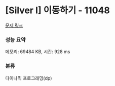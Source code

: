 # [Silver I] 이동하기 - 11048 

[문제 링크](https://www.acmicpc.net/problem/11048) 

### 성능 요약

메모리: 69484 KB, 시간: 928 ms

### 분류

다이나믹 프로그래밍(dp)

